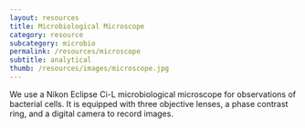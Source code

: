 ```yaml
---
layout: resources
title: Microbiological Microscope
category: resource
subcategory: microbio
permalink: /resources/microscope
subtitle: analytical
thumb: /resources/images/microscope.jpg
---
```


We use a Nikon Eclipse Ci-L microbiological microscope for observations of bacterial cells. It is equipped with three objective lenses, a phase contrast ring, and a digital camera to record images.

